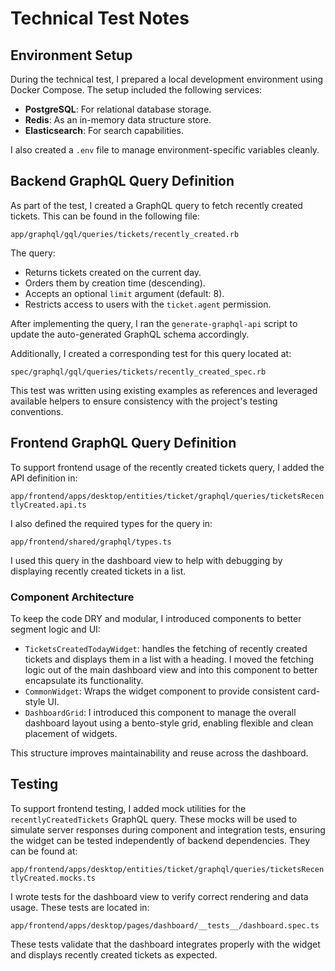 # Technical Test Notes

## Environment Setup

During the technical test, I prepared a local development environment using Docker Compose. The setup included the following services:

- **PostgreSQL**: For relational database storage.
- **Redis**: As an in-memory data structure store.
- **Elasticsearch**: For search capabilities.

I also created a `.env` file to manage environment-specific variables cleanly.

## Backend GraphQL Query Definition

As part of the test, I created a GraphQL query to fetch recently created tickets. This can be found in the following file:

`app/graphql/gql/queries/tickets/recently_created.rb`

The query:

- Returns tickets created on the current day.
- Orders them by creation time (descending).
- Accepts an optional `limit` argument (default: 8).
- Restricts access to users with the `ticket.agent` permission.

After implementing the query, I ran the `generate-graphql-api` script to update the auto-generated GraphQL schema accordingly.

Additionally, I created a corresponding test for this query located at:

`spec/graphql/gql/queries/tickets/recently_created_spec.rb`

This test was written using existing examples as references and leveraged available helpers to ensure consistency with the project's testing conventions.

## Frontend GraphQL Query Definition

To support frontend usage of the recently created tickets query, I added the API definition in:

`app/frontend/apps/desktop/entities/ticket/graphql/queries/ticketsRecentlyCreated.api.ts`

I also defined the required types for the query in:

`app/frontend/shared/graphql/types.ts`

I used this query in the dashboard view to help with debugging by displaying recently created tickets in a list.

### Component Architecture

To keep the code DRY and modular, I introduced components to better segment logic and UI:

- `TicketsCreatedTodayWidget`: handles the fetching of recently created tickets and displays them in a list with a heading. I moved the fetching logic out of the main dashboard view and into this component to better encapsulate its functionality.
- `CommonWidget`: Wraps the widget component to provide consistent card-style UI.
- `DashboardGrid`: I introduced this component to manage the overall dashboard layout using a bento-style grid, enabling flexible and clean placement of widgets.

This structure improves maintainability and reuse across the dashboard.

## Testing

To support frontend testing, I added mock utilities for the `recentlyCreatedTickets` GraphQL query. These mocks will be used to simulate server responses during component and integration tests, ensuring the widget can be tested independently of backend dependencies. They can be found at:

`app/frontend/apps/desktop/entities/ticket/graphql/queries/ticketsRecentlyCreated.mocks.ts`

I wrote tests for the dashboard view to verify correct rendering and data usage. These tests are located in:

`app/frontend/apps/desktop/pages/dashboard/__tests__/dashboard.spec.ts`

These tests validate that the dashboard integrates properly with the widget and displays recently created tickets as expected.
